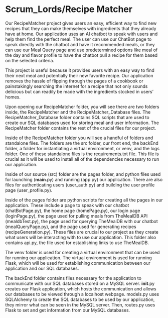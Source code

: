 # Scrum_Lords/Recipe Matcher 
Our RecipeMatcher project gives users an easy, efficient way to find new recipes that they can make themselves with ingredients that they already have at home. Our application uses an AI chatbot to speak with users and help them find the perfect meal. The user can use our ChatBot page to speak directly with the chatbot and have it recommended meals, or they can use our Meal Query page and use predetermined options like meal of the day and flavor profile to have the chatbot pull a recipe for them based on the selected criteria. 

This project is useful because it provides users with an easy way to find their next meal and potentially their new favorite recipe. Our application removes the hassle of flipping through the pages of a cookbook or painstakingly searching the internet for a recipe that not only sounds delicious but can readily be made with the ingredients stocked in users’ homes.  

Upon opening our RecipeMatcher folder, you will see there are two folders inside, the RecipeMatcher and the RecipeMatcher_Database files. The RecipeMatcher_Database folder contains SQL scripts that are used to create our SQL databases used for storing meal and user information. The RecipeMatcher folder contains the rest of the crucial files for our project.  

Inside of the RecipeMatcher folder you will see a handful of folders and standalone files. The folders are the src folder, our front end, the backEnd folder, a folder for instantiating a virtual environment, or venv, and the logs folder. One of these standalone files is the requirements.txt file. This file is crucial as it will be used to install all of the dependencies necessary to run our application. 

Inside of our source (src) folder are the pages folder, and python files used for launching (__main__.py) and running (app.py) our application. There are also files for authenticating users (user_auth.py) and building the user profile page (user_profile.py).  

Inside of the pages folder are python scripts for creating all the pages in our application. These include a page to speak with our chatbot (chatBotPage.py), the home page (homePage.py), our login page (loginPage.py), the page used for pulling meals from TheMealDB API (mealdbTest.py), the page used for querying TheMealDB with our chatbot (mealQueryPage.py), and the page used for generating recipes (recipeGeneration.py). These files are crucial to our project as they create what users will be interacting with to use our application. This folder also contains api.py, the file used for establishing links to use TheMealDB.  

The venv folder is used for creating a virtual environment that can be used for running our application. The virtual environment is used for running Flask, which will be used for establishing communication between our application and our SQL databases. 

The backEnd folder contains files necessary for the application to communicate with our SQL databases stored on a MySQL server. __init__.py creates our Flask application, which hosts the communication and allows our databases to be viewed through a localhost webpage. models.py uses SQLAlchemy to create the SQL databases to be used by our application, they mirror what can be seen in the MySQL server. Then, routes.py uses Flask to set and get information from our MySQL databases.  
